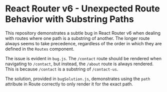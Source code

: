 # React Router v6 - Unexpected Route Behavior with Substring Paths

This repository demonstrates a subtle bug in React Router v6 when dealing with routes where one path is a substring of another.  The longer route always seems to take precedence, regardless of the order in which they are defined in the `Routes` component.

The issue is evident in `bug.js`. The `/contact` route should be rendered when navigating to `/contact`, but instead, the `/about` route is always rendered. This is because `/contact` is a substring of `/contact-us`.

The solution, provided in `bugSolution.js`, demonstrates using the `path` attribute in Route correctly to only render it for the exact path.